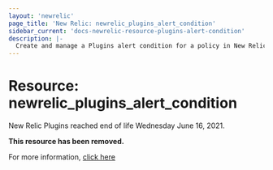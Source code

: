 ```yaml
---
layout: 'newrelic'
page_title: 'New Relic: newrelic_plugins_alert_condition'
sidebar_current: 'docs-newrelic-resource-plugins-alert-condition'
description: |-
  Create and manage a Plugins alert condition for a policy in New Relic.
---
```


# Resource: newrelic_plugins_alert_condition

New Relic Plugins reached end of life Wednesday June 16, 2021.

**This resource has been removed.**

For more information, [click here](https://discuss.newrelic.com/t/new-relic-plugin-eol-wednesday-june-16th-2021/127267)
